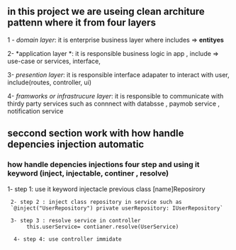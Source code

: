 ## in this project we are useing clean architure pattenn  where it from four layers

   1 - *domain layer*: it is enterprise business layer where includes => **entityes**

   2-  *application layer *: it is responsible business logic in app , include => use-case or services, interface,

   3-  *presention layer*: it is responsible interface adapater to interact with user, include(routes, controller, ui)

   4- *framworks or infrastrucure layer*: it is responsible to communicate with thirdy party services such as connnect with databsse , paymob service , notification service   


## seccond section work with how handle depencies injection automatic

 ### how handle depencies injections four step and using it keyword (inject, injectable,  continer , resolve)
   
   1- step 1:
     use it keyword injectacle previous class [name]Reposirory

     2- step 2 : inject class repository in service such as 
     `@inject("UserRepository") private userRepository: IUserRepository`

     3- step 3 : resolve service in controller
          this.userService= contianer.resolve(UserService)

      4- step 4: use controller immidate  
